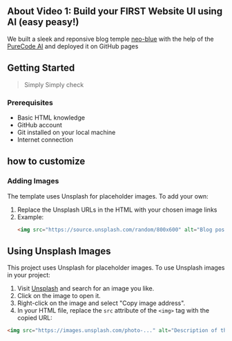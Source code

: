 ## About Video 1: Build your FIRST Website UI using AI (easy peasy!)

We built a sleek and reponsive blog temple [neo-blue](link) with the help of the [PureCode AI](link) and deployed it on GitHub pages

## Getting Started
> Simply 
Simply check 
### Prerequisites
- Basic HTML knowledge
- GitHub account
- Git installed on your local machine
- Internet connection

## how to customize

### Adding Images

The template uses Unsplash for placeholder images. To add your own:

1. Replace the Unsplash URLs in the HTML with your chosen image links
2. Example: 
   ```html
   <img src="https://source.unsplash.com/random/800x600" alt="Blog post image">
   ```


## Using Unsplash Images

This project uses Unsplash for placeholder images. To use Unsplash images in your project:

1. Visit [Unsplash](https://unsplash.com/) and search for an image you like.
2. Click on the image to open it.
3. Right-click on the image and select "Copy image address".
4. In your HTML file, replace the `src` attribute of the `<img>` tag with the copied URL:
```html
<img src="https://images.unsplash.com/photo-..." alt="Description of the image">